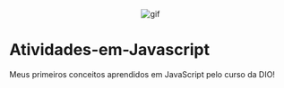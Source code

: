 <div align="center">
  <img src="https://media.tenor.com/TReUojNlZ6wAAAAi/js-javascript.gif" alt="gif">
</div>

# Atividades-em-Javascript
Meus primeiros conceitos aprendidos em JavaScript pelo curso da DIO!

